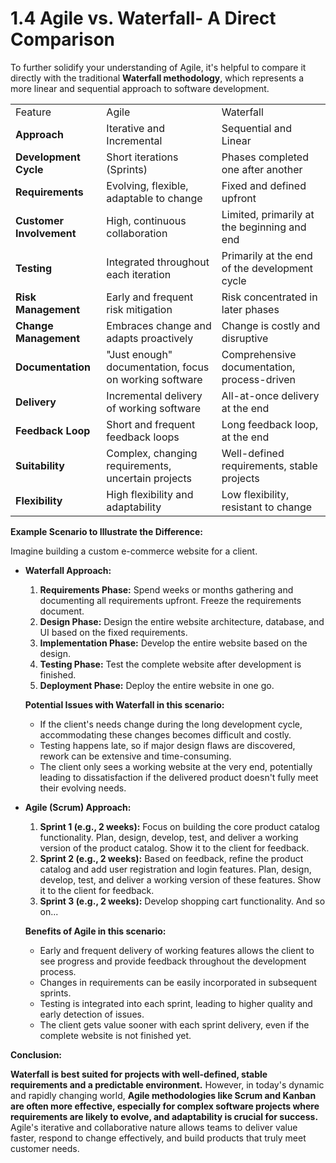 # 1.4 Agile vs. Waterfall- A Direct Comparison
To further solidify your understanding of Agile, it's helpful to compare it directly with the traditional **Waterfall methodology**, which represents a more linear and sequential approach to software development.

|   |   |   |
|---|---|---|
|Feature|Agile|Waterfall|
|**Approach**|Iterative and Incremental|Sequential and Linear|
|**Development Cycle**|Short iterations (Sprints)|Phases completed one after another|
|**Requirements**|Evolving, flexible, adaptable to change|Fixed and defined upfront|
|**Customer Involvement**|High, continuous collaboration|Limited, primarily at the beginning and end|
|**Testing**|Integrated throughout each iteration|Primarily at the end of the development cycle|
|**Risk Management**|Early and frequent risk mitigation|Risk concentrated in later phases|
|**Change Management**|Embraces change and adapts proactively|Change is costly and disruptive|
|**Documentation**|"Just enough" documentation, focus on working software|Comprehensive documentation, process-driven|
|**Delivery**|Incremental delivery of working software|All-at-once delivery at the end|
|**Feedback Loop**|Short and frequent feedback loops|Long feedback loop, at the end|
|**Suitability**|Complex, changing requirements, uncertain projects|Well-defined requirements, stable projects|
|**Flexibility**|High flexibility and adaptability|Low flexibility, resistant to change|

**Example Scenario to Illustrate the Difference:**

Imagine building a custom e-commerce website for a client.

- **Waterfall Approach:**
    
    1. **Requirements Phase:** Spend weeks or months gathering and documenting all requirements upfront. Freeze the requirements document.
    2. **Design Phase:** Design the entire website architecture, database, and UI based on the fixed requirements.
    3. **Implementation Phase:** Develop the entire website based on the design.
    4. **Testing Phase:** Test the complete website after development is finished.
    5. **Deployment Phase:** Deploy the entire website in one go.
    
    **Potential Issues with Waterfall in this scenario:**
    
    - If the client's needs change during the long development cycle, accommodating these changes becomes difficult and costly.
    - Testing happens late, so if major design flaws are discovered, rework can be extensive and time-consuming.
    - The client only sees a working website at the very end, potentially leading to dissatisfaction if the delivered product doesn't fully meet their evolving needs.
- **Agile (Scrum) Approach:**
    
    1. **Sprint 1 (e.g., 2 weeks):** Focus on building the core product catalog functionality. Plan, design, develop, test, and deliver a working version of the product catalog. Show it to the client for feedback.
    2. **Sprint 2 (e.g., 2 weeks):** Based on feedback, refine the product catalog and add user registration and login features. Plan, design, develop, test, and deliver a working version of these features. Show it to the client for feedback.
    3. **Sprint 3 (e.g., 2 weeks):** Develop shopping cart functionality. And so on...
    
    **Benefits of Agile in this scenario:**
    
    - Early and frequent delivery of working features allows the client to see progress and provide feedback throughout the development process.
    - Changes in requirements can be easily incorporated in subsequent sprints.
    - Testing is integrated into each sprint, leading to higher quality and early detection of issues.
    - The client gets value sooner with each sprint delivery, even if the complete website is not finished yet.

**Conclusion:**

**Waterfall is best suited for projects with well-defined, stable requirements and a predictable environment.** However, in today's dynamic and rapidly changing world, **Agile methodologies like Scrum and Kanban are often more effective, especially for complex software projects where requirements are likely to evolve, and adaptability is crucial for success.** Agile's iterative and collaborative nature allows teams to deliver value faster, respond to change effectively, and build products that truly meet customer needs.

